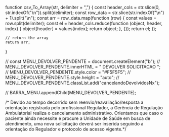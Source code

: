 function csv_To_Array(str, delimiter = ",") {
    const header_cols = str.slice(0, str.indexOf("\n")).split(delimiter);
    const row_data = str.slice(str.indexOf("\n") + 1).split("\n");
    const arr = row_data.map(function (row) {
      const values = row.split(delimiter);
      const el = header_cols.reduce(function (object, header, index) {
        object[header] = values[index];
        return object;
      }, {});
      return el;
    });

    // return the array
    return arr;
  }

//        const MENU_DEVOLVER_PENDENTE = document.createElement("b");
//        MENU_DEVOLVER_PENDENTE.innerHTML = " DEVOLVER SOLICITACAO   ";
//        MENU_DEVOLVER_PENDENTE.style.color = "#F5F5F5";
//        MENU_DEVOLVER_PENDENTE.style.height = "auto";
//        MENU_DEVOLVER_PENDENTE.classList.add("cancelandoDevolvidosNx");

//        BARRA_MENU.appendChild(MENU_DEVOLVER_PENDENTE);


 /* Devido ao tempo decorrido sem reenvio/reavaliação/resposta a orientação registrada pelo profissional Regulador, a Gerência de Regulação Ambulatorial realiza o cancelamento administrativo. Orientamos que caso o paciente ainda necessite e procure a Unidade de Saúde em busca de atendimento, uma nova solicitação deverá ser inserida seguindo a orientação do Regulador e protocolo de acesso vigente.*/
                        